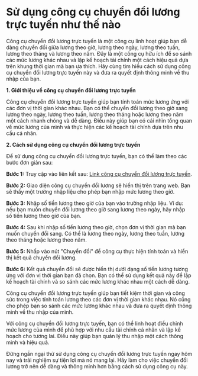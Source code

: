 Sử dụng công cụ chuyển đổi lương trực tuyến như thế nào
=======================================================

Công cụ chuyển đổi lương trực tuyến là một công cụ linh hoạt giúp bạn dễ dàng chuyển đổi giữa lương theo giờ, lương theo ngày, lương theo tuần, lương theo tháng và lương theo năm. Đây là một công cụ hữu ích để so sánh các mức lương khác nhau và lập kế hoạch tài chính một cách hiệu quả dựa trên khung thời gian mà bạn ưa thích. Hãy cùng tìm hiểu cách sử dụng công cụ chuyển đổi lương trực tuyến này và đưa ra quyết định thông minh về thu nhập của bạn.

**1. Giới thiệu về công cụ chuyển đổi lương trực tuyến**

Công cụ chuyển đổi lương trực tuyến giúp bạn tính toán mức lương ứng với các đơn vị thời gian khác nhau. Bạn có thể chuyển đổi lương theo giờ sang lương theo ngày, lương theo tuần, lương theo tháng hoặc lương theo năm một cách nhanh chóng và dễ dàng. Điều này giúp bạn có cái nhìn tổng quan về mức lương của mình và thực hiện các kế hoạch tài chính dựa trên nhu cầu cá nhân.

**2. Cách sử dụng công cụ chuyển đổi lương trực tuyến**

Để sử dụng công cụ chuyển đổi lương trực tuyến, bạn có thể làm theo các bước đơn giản sau:

**Bước 1:** Truy cập vào liên kết sau: [Link công cụ chuyển đổi lương trực tuyến](https://www.onlinecalculatorsfree.com/vi/financial/annual-salary-calculator.html).

**Bước 2:** Giao diện công cụ chuyển đổi lương sẽ hiển thị trên trang web. Bạn sẽ thấy một trường nhập liệu cho phép bạn nhập mức lương theo giờ.

**Bước 3:** Nhập số tiền lương theo giờ của bạn vào trường nhập liệu. Ví dụ: nếu bạn muốn chuyển đổi lương theo giờ sang lương theo ngày, hãy nhập số tiền lương theo giờ của bạn.

**Bước 4:** Sau khi nhập số tiền lương theo giờ, chọn đơn vị thời gian mà bạn muốn chuyển đổi sang. Có thể là lương theo ngày, lương theo tuần, lương theo tháng hoặc lương theo năm.

**Bước 5:** Nhấp vào nút "Chuyển đổi" để công cụ thực hiện tính toán và hiển thị kết quả chuyển đổi lương.

**Bước 6:** Kết quả chuyển đổi sẽ được hiển thị dưới dạng số tiền lương tương ứng với đơn vị thời gian bạn đã chọn. Bạn có thể sử dụng kết quả này để lập kế hoạch tài chính và so sánh các mức lương khác nhau một cách dễ dàng.

Công cụ chuyển đổi lương trực tuyến giúp bạn tiết kiệm thời gian và công sức trong việc tính toán lương theo các đơn vị thời gian khác nhau. Nó cũng cho phép bạn so sánh các mức lương khác nhau và đưa ra quyết định thông minh về thu nhập của mình.

Với công cụ chuyển đổi lương trực tuyến, bạn có thể linh hoạt điều chỉnh mức lương của mình để phù hợp với nhu cầu tài chính cá nhân và lập kế hoạch cho tương lai. Điều này giúp bạn quản lý thu nhập một cách thông minh và hiệu quả.

Đừng ngần ngại thử sử dụng công cụ chuyển đổi lương trực tuyến ngay hôm nay và trải nghiệm sự tiện lợi mà nó mang lại. Hãy làm cho việc chuyển đổi lương trở nên dễ dàng và thông minh hơn bằng cách sử dụng công cụ này.